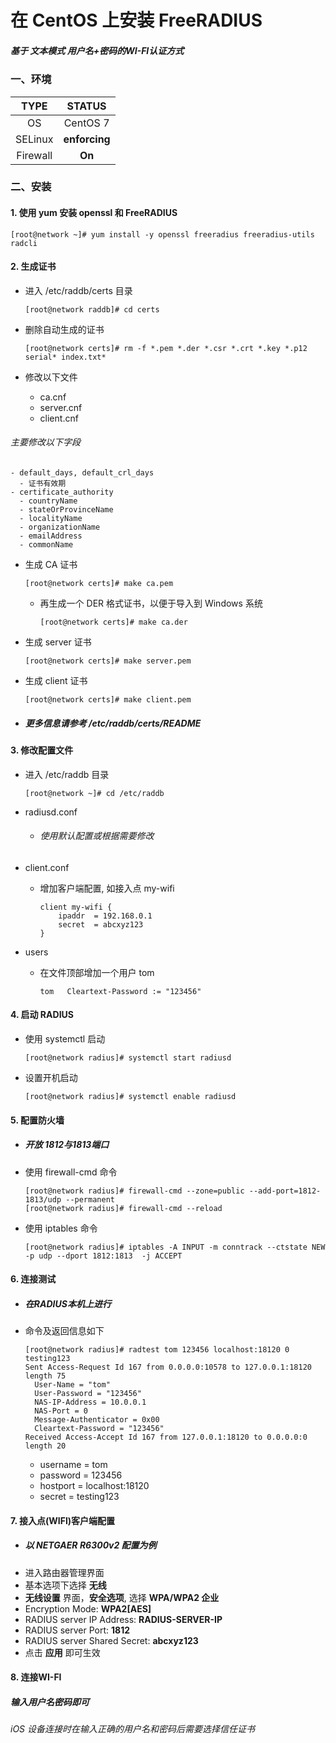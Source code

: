 # 在 CentOS 上安装 FreeRADIUS

##### 基于 文本模式 用户名+密码的WI-FI认证方式

### 一、环境

| TYPE | STATUS |
| :--: | :--: |
| OS | CentOS 7 |
| SELinux | **enforcing** |
| Firewall | **On**|

### 二、安装
#### 1. 使用 yum 安装 openssl 和 FreeRADIUS

    [root@network ~]# yum install -y openssl freeradius freeradius-utils radcli

#### 2. 生成证书
- 进入 /etc/raddb/certs 目录

      [root@network raddb]# cd certs

- 删除自动生成的证书

      [root@network certs]# rm -f *.pem *.der *.csr *.crt *.key *.p12 serial* index.txt*

- 修改以下文件
  - ca.cnf
  - server.cnf
  - client.cnf
###### 主要修改以下字段
    - default_days, default_crl_days
      - 证书有效期
    - certificate_authority
      - countryName
      - stateOrProvinceName
      - localityName
      - organizationName
      - emailAddress
      - commonName
- 生成 CA 证书

      [root@network certs]# make ca.pem

  - 再生成一个 DER 格式证书，以便于导入到 Windows 系统

        [root@network certs]# make ca.der

- 生成 server 证书

      [root@network certs]# make server.pem

- 生成 client 证书

      [root@network certs]# make client.pem

- ##### 更多信息请参考 /etc/raddb/certs/README

#### 3. 修改配置文件

- 进入 /etc/raddb 目录

      [root@network ~]# cd /etc/raddb

- radiusd.conf
  - ###### 使用默认配置或根据需要修改

- client.conf
  - 增加客户端配置, 如接入点 my-wifi

        client my-wifi {
            ipaddr  = 192.168.0.1
            secret  = abcxyz123
        }

- users
  - 在文件顶部增加一个用户 tom

        tom   Cleartext-Password := "123456"

#### 4. 启动 RADIUS

- 使用 systemctl 启动

      [root@network radius]# systemctl start radiusd

- 设置开机启动

      [root@network radius]# systemctl enable radiusd

#### 5. 配置防火墙
- ##### 开放 1812与1813端口

- 使用 firewall-cmd 命令

      [root@network radius]# firewall-cmd --zone=public --add-port=1812-1813/udp --permanent
      [root@network radius]# firewall-cmd --reload

- 使用 iptables 命令

      [root@network radius]# iptables -A INPUT -m conntrack --ctstate NEW -p udp --dport 1812:1813  -j ACCEPT

#### 6. 连接测试
- ##### 在RADIUS本机上进行

- 命令及返回信息如下

      [root@network radius]# radtest tom 123456 localhost:18120 0 testing123
      Sent Access-Request Id 167 from 0.0.0.0:10578 to 127.0.0.1:18120 length 75
      	User-Name = "tom"
      	User-Password = "123456"
      	NAS-IP-Address = 10.0.0.1
      	NAS-Port = 0
      	Message-Authenticator = 0x00
      	Cleartext-Password = "123456"
      Received Access-Accept Id 167 from 127.0.0.1:18120 to 0.0.0.0:0 length 20

  - username = tom
  - password = 123456
  - hostport = localhost:18120
  - secret = testing123

#### 7. 接入点(WIFI)客户端配置
- ##### 以 NETGAER R6300v2 配置为例
- 进入路由器管理界面
- 基本选项下选择 **无线**
- **无线设置** 界面，**安全选项**, 选择 **WPA/WPA2 企业**
- Encryption Mode: **WPA2[AES]**
- RADIUS server IP Address: **RADIUS-SERVER-IP**
- RADIUS server Port: **1812**
- RADIUS server Shared Secret: **abcxyz123**
- 点击 **应用** 即可生效

#### 8. 连接WI-FI
##### 输入用户名密码即可

###### iOS 设备连接时在输入正确的用户名和密码后需要选择信任证书

